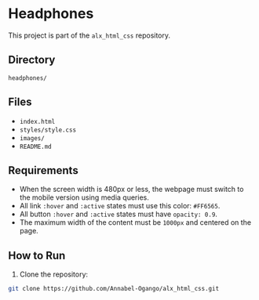 # Headphones

This project is part of the `alx_html_css` repository.

## Directory

`headphones/`

## Files

- `index.html`
- `styles/style.css`
- `images/`
- `README.md`

## Requirements

- When the screen width is 480px or less, the webpage must switch to the mobile version using media queries.
- All link `:hover` and `:active` states must use this color: `#FF6565`.
- All button `:hover` and `:active` states must have `opacity: 0.9`.
- The maximum width of the content must be `1000px` and centered on the page.

## How to Run

1. Clone the repository:

```bash
git clone https://github.com/Annabel-Ogango/alx_html_css.git
